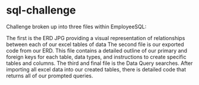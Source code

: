 # sql-challenge

Challenge broken up into three files within EmployeeSQL:

The first is the ERD JPG providing a visual representation of relationships between each of our excel tables of data
The second file is our exported code from our ERD. This file contains a detailed outline of our primary and foreign keys for each table, data types, and instructions to create specific tables and columns.
The third and final file is the Data Query searches. After importing all excel data into our created tables, there is detailed code that returns all of our prompted queries.
